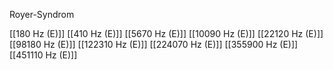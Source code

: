 Royer-Syndrom

[[180 Hz (E)]]
[[410 Hz (E)]]
[[5670 Hz (E)]]
[[10090 Hz (E)]]
[[22120 Hz (E)]]
[[98180 Hz (E)]]
[[122310 Hz (E)]]
[[224070 Hz (E)]]
[[355900 Hz (E)]]
[[451110 Hz (E)]]